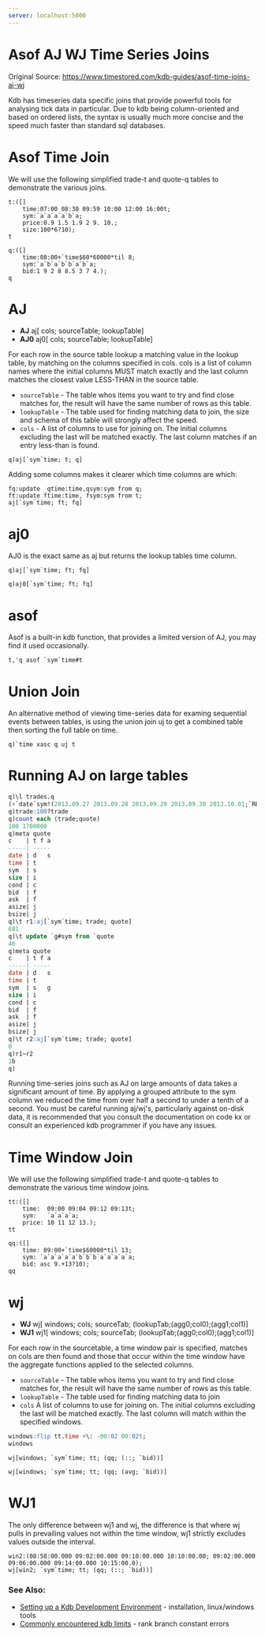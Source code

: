 ```yaml
---
server: localhost:5000
---
```


# Asof AJ WJ Time Series Joins

Original Source: https://www.timestored.com/kdb-guides/asof-time-joins-aj-wj

Kdb has timeseries data specific joins that provide powerful tools for analysing tick data in particular. 
Due to kdb being column-oriented and based on ordered lists, the syntax is usually much more concise and the speed much faster than standard sql databases. 



# Asof Time Join

We will use the following simplified trade-t and quote-q tables to demonstrate the various joins.

```
t:([] 
    time:07:00 08:30 09:59 10:00 12:00 16:00t; 
    sym:`a`a`a`a`b`a; 
    price:0.9 1.5 1.9 2 9. 10.; 
    size:100*6?10);
t
```

```
q:([] 
    time:08:00+`time$60*60000*til 8; 
    sym:`a`b`a`b`b`a`b`a;
    bid:1 9 2 8 8.5 3 7 4.);
q
```

# AJ 

- **AJ** aj[ cols; sourceTable; lookupTable]
- **AJ0** aj0[ cols; sourceTable; lookupTable]

For each row in the source table lookup a matching value in the lookup table, by matching on the columns specified in cols. cols is a list of column names where the initial columns MUST match exactly and the last column matches the closest value LESS-THAN in the source table.

 - ``sourceTable`` - The table whos items you want to try and find close matches for, the result will have the same number of rows as this table.
 - ``lookupTable`` - The table used for finding matching data to join, the size and schema of this table will strongly affect the speed.
 - ``cols`` -  A list of columns to use for joining on. The initial columns excluding the last will be matched exactly. The last column matches if an entry less-than is found.


```
q)aj[`sym`time; t; q]
```

Adding some columns makes it clearer which time columns are which:
```
fq:update  qtime:time,qsym:sym from q;
ft:update ftime:time, fsym:sym from t;
aj[`sym`time; ft; fq]
```

# aj0

AJ0 is the exact same as aj but returns the lookup tables time column.

```
q)aj[`sym`time; ft; fq]
```

```
q)aj0[`sym`time; ft; fq]
```

# asof

Asof is a built-in kdb function, that provides a limited version of AJ, you may find it used occasionally. 

```
t,'q asof `sym`time#t
```

# Union Join

An alternative method of viewing time-series data for examing sequential events between tables, is using the union join uj to get a combined table then sorting the full table on time.

```
q)`time xasc q uj t
```

# Running AJ on large tables

```sql showcodeonly
q)\l trades.q
(+`date`sym!(2013.09.27 2013.09.28 2013.09.29 2013.09.30 2013.10.01;`RBS`RBS`RBS`RBS`..
q)trade:100?trade
q)count each (trade;quote)
100 1700000
q)meta quote
c    | t f a
-----| -----
date | d   s
time | t
sym  | s
size | i
cond | c
bid  | f
ask  | f
asize| j
bsize| j
q)\t r1:aj[`sym`time; trade; quote]
681
q)\t update `g#sym from `quote
46
q)meta quote
c    | t f a
-----| -----
date | d   s
time | t
sym  | s   g
size | i
cond | c
bid  | f
ask  | f
asize| j
bsize| j
q)\t r2:aj[`sym`time; trade; quote]
0
q)r1~r2
1b
q)
```

Running time-series joins such as AJ on large amounts of data takes a significant amount of time. 
By applying a grouped attribute to the sym column we reduced the time from over half a second to under a tenth of a second. 
You must be careful running aj/wj's, particularly against on-disk data, it is recommended that you consult the documentation on 
code kx or consult an experienced kdb programmer if you have any issues.


# Time Window Join

We will use the following simplified trade-t and quote-q tables to demonstrate the various time window joins.

```
tt:([] 
    time:  09:00 09:04 09:12 09:13t; 
    sym:   `a`a`a`a; 
    price: 10 11 12 13.);
tt
```

```
qq:([] 
    time: 09:00+`time$60000*til 13; 
    sym: `a`a`a`a`a`b`b`b`a`a`a`a`a;
    bid: asc 9.+13?10);
qq
```
     
# wj     


- **WJ**      wj[ windows; cols; sourceTab; (lookupTab;(agg0;col0);(agg1;col1)]
- **WJ1**      wj1[ windows; cols; sourceTab; (lookupTab;(agg0;col0);(agg1;col1)]

For each row in the sourcetable, a time window pair is specified, matches on cols are then found and those that occur within the time window have the aggregate functions applied to the selected columns.

 - ``sourceTable`` - The table whos items you want to try and find close matches for, the result will have the same number of rows as this table.
 - ``lookupTable`` - The table used for finding matching data to join
 - ``cols`` A list of columns to use for joining on. The initial columns excluding the last will be matched exactly. The last column will match within the specified windows.

```sql type="table"
windows:flip tt.time +\: -00:02 00:02t;
windows
```

```
wj[windows; `sym`time; tt; (qq; (::; `bid))]
```
```
wj[windows; `sym`time; tt; (qq; (avg; `bid))]
```

# WJ1

The only difference between wj1 and wj, the difference is that where wj pulls in prevailing values not within the time window, wj1 strictly excludes values outside the interval.

```
win2:(08:58:00.000 09:02:00.000 09:10:00.000 10:10:00.00; 09:02:00.000 09:06:00.000 09:14:00.000 10:15:00.0);
wj[win2; `sym`time; tt; (qq; (::; `bid))]
```

### See Also:

 - [Setting up a Kdb Development Environment](https://www.timestored.com/kdb-guides/developer-environment) - installation, linux/windows tools
 - [Commonly encountered kdb limits](https://www.timestored.com/kdb-guides/kdb-database-limits) - rank branch constant errors
 
 
 
 